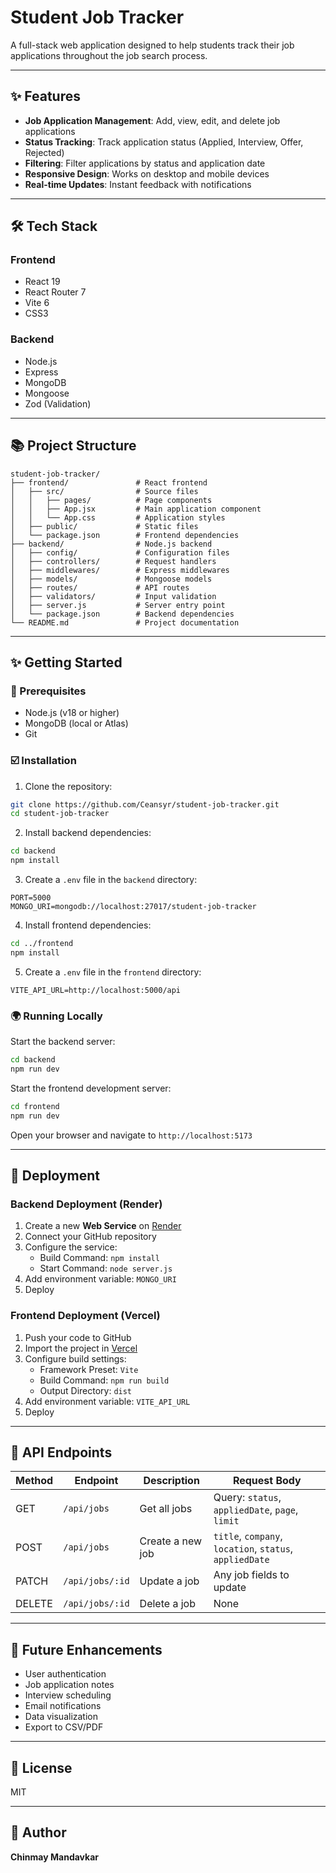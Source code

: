 # Student Job Tracker

A full-stack web application designed to help students track their job applications throughout the job search process.

---

## ✨ Features

- **Job Application Management**: Add, view, edit, and delete job applications
- **Status Tracking**: Track application status (Applied, Interview, Offer, Rejected)
- **Filtering**: Filter applications by status and application date
- **Responsive Design**: Works on desktop and mobile devices
- **Real-time Updates**: Instant feedback with notifications

---

## 🛠️ Tech Stack

### Frontend

- React 19
- React Router 7
- Vite 6
- CSS3

### Backend

- Node.js
- Express
- MongoDB
- Mongoose
- Zod (Validation)

---

## 📚 Project Structure

```
student-job-tracker/
├── frontend/               # React frontend
│   ├── src/                # Source files
│   │   ├── pages/          # Page components
│   │   ├── App.jsx         # Main application component
│   │   └── App.css         # Application styles
│   ├── public/             # Static files
│   └── package.json        # Frontend dependencies
├── backend/                # Node.js backend
│   ├── config/             # Configuration files
│   ├── controllers/        # Request handlers
│   ├── middlewares/        # Express middlewares
│   ├── models/             # Mongoose models
│   ├── routes/             # API routes
│   ├── validators/         # Input validation
│   ├── server.js           # Server entry point
│   └── package.json        # Backend dependencies
└── README.md               # Project documentation
```

---

## ✨ Getting Started

### 🚀 Prerequisites

- Node.js (v18 or higher)
- MongoDB (local or Atlas)
- Git

### ☑️ Installation

1. Clone the repository:

```bash
git clone https://github.com/Ceansyr/student-job-tracker.git
cd student-job-tracker
```

2. Install backend dependencies:

```bash
cd backend
npm install
```

3. Create a `.env` file in the `backend` directory:

```env
PORT=5000
MONGO_URI=mongodb://localhost:27017/student-job-tracker
```

4. Install frontend dependencies:

```bash
cd ../frontend
npm install
```

5. Create a `.env` file in the `frontend` directory:

```env
VITE_API_URL=http://localhost:5000/api
```

### 🌍 Running Locally

Start the backend server:

```bash
cd backend
npm run dev
```

Start the frontend development server:

```bash
cd frontend
npm run dev
```

Open your browser and navigate to `http://localhost:5173`

---

## 🚀 Deployment

### Backend Deployment (Render)

1. Create a new **Web Service** on [Render](https://render.com)
2. Connect your GitHub repository
3. Configure the service:
   - Build Command: `npm install`
   - Start Command: `node server.js`
4. Add environment variable: `MONGO_URI`
5. Deploy

### Frontend Deployment (Vercel)

1. Push your code to GitHub
2. Import the project in [Vercel](https://vercel.com)
3. Configure build settings:
   - Framework Preset: `Vite`
   - Build Command: `npm run build`
   - Output Directory: `dist`
4. Add environment variable: `VITE_API_URL`
5. Deploy

---

## 🔗 API Endpoints

| Method | Endpoint        | Description      | Request Body                                            |
| ------ | --------------- | ---------------- | ------------------------------------------------------- |
| GET    | `/api/jobs`     | Get all jobs     | Query: `status`, `appliedDate`, `page`, `limit`         |
| POST   | `/api/jobs`     | Create a new job | `title`, `company`, `location`, `status`, `appliedDate` |
| PATCH  | `/api/jobs/:id` | Update a job     | Any job fields to update                                |
| DELETE | `/api/jobs/:id` | Delete a job     | None                                                    |

---

## 🚀 Future Enhancements

- User authentication
- Job application notes
- Interview scheduling
- Email notifications
- Data visualization
- Export to CSV/PDF

---

## 💼 License

MIT

---

## 👤 Author

**Chinmay Mandavkar**
